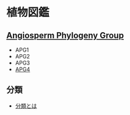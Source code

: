 # 植物図鑑

## [Angiosperm Phylogeny Group](被子植物系統グループ.md)

* APG1
* APG2
* APG3
* [APG4](APG4.md)

## 分類
* [分類とは](分類とは.md)